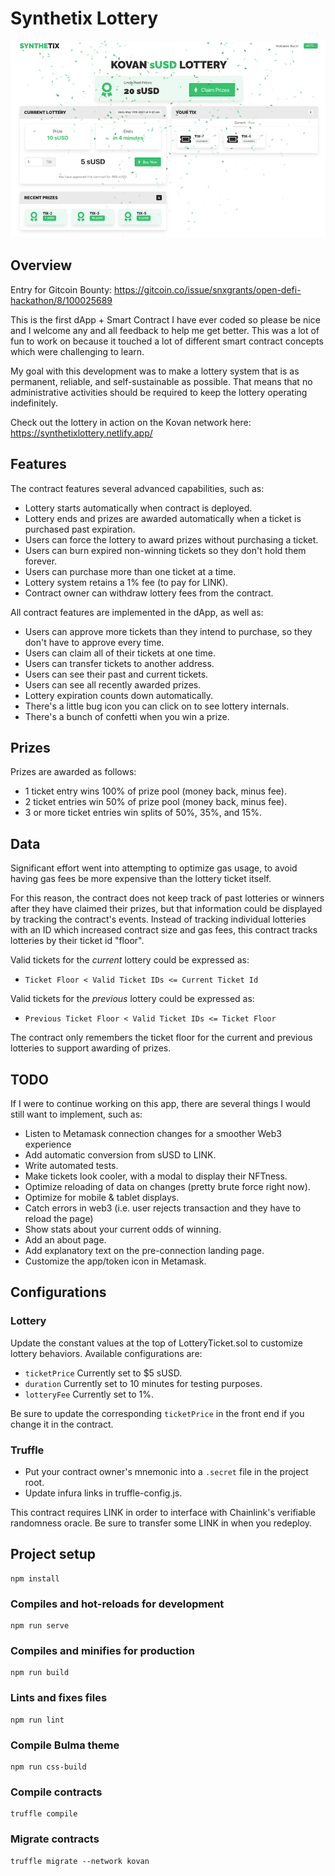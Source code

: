 # Synthetix Lottery

![Screenshot](https://raw.githubusercontent.com/sarasioux/synthetix-lottery/master/src/assets/screenshot.png)

## Overview

Entry for Gitcoin Bounty:
https://gitcoin.co/issue/snxgrants/open-defi-hackathon/8/100025689

This is the first dApp + Smart Contract I have ever coded so please be nice and I welcome any and all feedback to help me get better.  This was a lot of fun to work on because it touched a lot of different smart contract concepts which were challenging to learn.

My goal with this development was to make a lottery system that is as permanent, reliable, and self-sustainable as possible.  That means that no administrative activities should be required to keep the lottery operating indefinitely.

Check out the lottery in action on the Kovan network here:
https://synthetixlottery.netlify.app/

## Features

The contract features several advanced capabilities, such as:
* Lottery starts automatically when contract is deployed.
* Lottery ends and prizes are awarded automatically when a ticket is purchased past expiration.
* Users can force the lottery to award prizes without purchasing a ticket.
* Users can burn expired non-winning tickets so they don't hold them forever.
* Users can purchase more than one ticket at a time.
* Lottery system retains a 1% fee (to pay for LINK).
* Contract owner can withdraw lottery fees from the contract.

All contract features are implemented in the dApp, as well as:
* Users can approve more tickets than they intend to purchase, so they don't have to approve every time.
* Users can claim all of their tickets at one time.
* Users can transfer tickets to another address.
* Users can see their past and current tickets.
* Users can see all recently awarded prizes.
* Lottery expiration counts down automatically.
* There's a little bug icon you can click on to see lottery internals.
* There's a bunch of confetti when you win a prize.


## Prizes
Prizes are awarded as follows:
* 1 ticket entry wins 100% of prize pool (money back, minus fee).
* 2 ticket entries win 50% of prize pool (money back, minus fee).
* 3 or more ticket entries win splits of 50%, 35%, and 15%.


## Data

Significant effort went into attempting to optimize gas usage, to avoid having gas fees be more expensive than the lottery ticket itself.

For this reason, the contract does not keep track of past lotteries or winners after they have claimed their prizes, but that information could be displayed by tracking the contract's events.  Instead of tracking individual lotteries with an ID which increased contract size and gas fees, this contract tracks lotteries by their ticket id "floor".

Valid tickets for the *current* lottery could be expressed as:

* ``Ticket Floor < Valid Ticket IDs <= Current Ticket Id``

Valid tickets for the *previous* lottery could be expressed as:

* ``Previous Ticket Floor < Valid Ticket IDs <= Ticket Floor``

The contract only remembers the ticket floor for the current and previous lotteries to support awarding of prizes.

## TODO
If I were to continue working on this app, there are several things I would still want to implement, such as:
* Listen to Metamask connection changes for a smoother Web3 experience
* Add automatic conversion from sUSD to LINK.
* Write automated tests.
* Make tickets look cooler, with a modal to display their NFTness.
* Optimize reloading of data on changes (pretty brute force right now).
* Optimize for mobile & tablet displays.
* Catch errors in web3 (i.e. user rejects transaction and they have to reload the page)
* Show stats about your current odds of winning.
* Add an about page.
* Add explanatory text on the pre-connection landing page.
* Customize the app/token icon in Metamask.

## Configurations

### Lottery
Update the constant values at the top of LotteryTicket.sol to customize lottery behaviors.  Available configurations are:
* ``ticketPrice`` Currently set to $5 sUSD.
* ``duration`` Currently set to 10 minutes for testing purposes.
* ``lotteryFee`` Currently set to 1%.

Be sure to update the corresponding ``ticketPrice`` in the front end if you change it in the contract.

### Truffle
* Put your contract owner's mnemonic into a ``.secret`` file in the project root.
* Update infura links in truffle-config.js.


This contract requires LINK in order to interface with Chainlink's verifiable randomness oracle.  Be sure to transfer some LINK in when you redeploy.

## Project setup
```
npm install
```

### Compiles and hot-reloads for development
```
npm run serve
```

### Compiles and minifies for production
```
npm run build
```

### Lints and fixes files
```
npm run lint
```

### Compile Bulma theme
```
npm run css-build
```

### Compile contracts
```
truffle compile
```

### Migrate contracts
```
truffle migrate --network kovan
```
